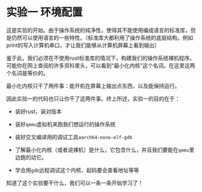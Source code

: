 # 实验一 环境配置

这是实验的开始。由于操作系统的纯净性，使得其不能使用编成语言的标准库，但是仍然可以使用语言的一些特性。（标准库大都利用了操作系统的底层结构，例如print的写入计算机串口，才让我们能够从计算机屏幕上看到输出）

鉴于此，我们必须在不使用rust标准库的情况下，构建我们的操作系统裸机程序。可能你在网上查阅的许多资料里头，可以看到“最小化内核”这个名词。在这里这两个名词是等价的。

最小化内核只干了两件事：能开机在屏幕上输出点东西，以及能保持运行。

因此实验一的代码也只让你干了这两件事。终上所述，实验一的目的在于：

* 装好rust，装对版本

* 装好`qemu`虚拟机来跑我们想运行的操作系统

* 装好交叉编译用的调试工具`aarch64-none-elf-gdb`

* 了解最小化内核（或者说裸机）是什么，它包含什么，并且我们要能在`qemu`里边跑的动它。

* 学会用`gdb`远程调试这个内核，起码要会查看地址等等

知道了这个实验要干什么，我们可以一条一条开始学习了！

